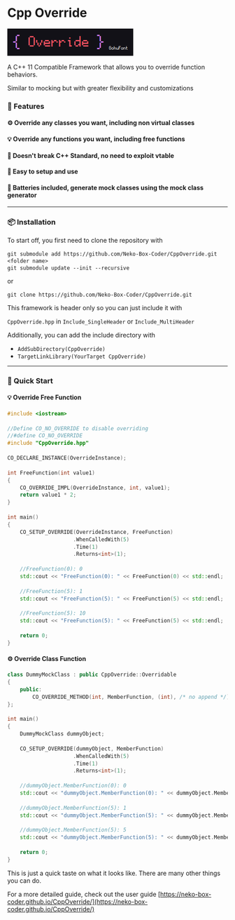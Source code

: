 # Cpp Override

![](./Logo.png)

A C++ 11 Compatible Framework that allows you to override function behaviors. 

Similar to mocking but with greater flexibility and customizations

### 🚀 Features
#### ⚙️ Override any classes you want, including **non virtual classes**
#### 💡 Override any functions you want, including **free functions**
#### 📑 Doesn't break **C++ Standard**, no need to exploit vtable
#### 🔌 Easy to setup and use
#### 🔋 Batteries included, generate mock classes using the mock class generator

---

### 📦️ Installation

To start off, you first need to clone the repository with
```shell
git submodule add https://github.com/Neko-Box-Coder/CppOverride.git <folder name>
git submodule update --init --recursive
```
or
```shell
git clone https://github.com/Neko-Box-Coder/CppOverride.git
```

This framework is header only so you can just include it with

`CppOverride.hpp` in `Include_SingleHeader` or `Include_MultiHeader`

Additionally, you can add the include directory with

- `AddSubDirectory(CppOverride)`
- `TargetLinkLibrary(YourTarget CppOverride)`

---

### 🏃 Quick Start

#### 💡 Override Free Function
```cpp
#include <iostream>

//Define CO_NO_OVERRIDE to disable overriding
//#define CO_NO_OVERRIDE
#include "CppOverride.hpp"

CO_DECLARE_INSTANCE(OverrideInstance);

int FreeFunction(int value1)
{
    CO_OVERRIDE_IMPL(OverrideInstance, int, value1);
    return value1 * 2;
}

int main()
{
    CO_SETUP_OVERRIDE(OverrideInstance, FreeFunction)
                     .WhenCalledWith(5)
                     .Time(1)
                     .Returns<int>(1);
    
    //FreeFunction(0): 0
    std::cout << "FreeFunction(0): " << FreeFunction(0) << std::endl;
    
    //FreeFunction(5): 1
    std::cout << "FreeFunction(5): " << FreeFunction(5) << std::endl;
    
    //FreeFunction(5): 10
    std::cout << "FreeFunction(5): " << FreeFunction(5) << std::endl;
    
    return 0;
}
```

#### ⚙️ Override Class Function
```cpp
class DummyMockClass : public CppOverride::Overridable
{
    public:
        CO_OVERRIDE_METHOD(int, MemberFunction, (int), /* no append */)
};

int main()
{
    DummyMockClass dummyObject;
    
    CO_SETUP_OVERRIDE(dummyObject, MemberFunction)
                     .WhenCalledWith(5)
                     .Time(1)
                     .Returns<int>(1);
    
    //dummyObject.MemberFunction(0): 0
    std::cout << "dummyObject.MemberFunction(0): " << dummyObject.MemberFunction(0) << std::endl;
    
    //dummyObject.MemberFunction(5): 1
    std::cout << "dummyObject.MemberFunction(5): " << dummyObject.MemberFunction(5) << std::endl;
    
    //dummyObject.MemberFunction(5): 5
    std::cout << "dummyObject.MemberFunction(5): " << dummyObject.MemberFunction(5) << std::endl;
    
    return 0;
}
```

This is just a quick taste on what it looks like. 
There are many other things you can do. 

For a more detailed guide, check out the user guide
[https://neko-box-coder.github.io/CppOverride/](https://neko-box-coder.github.io/CppOverride/)
